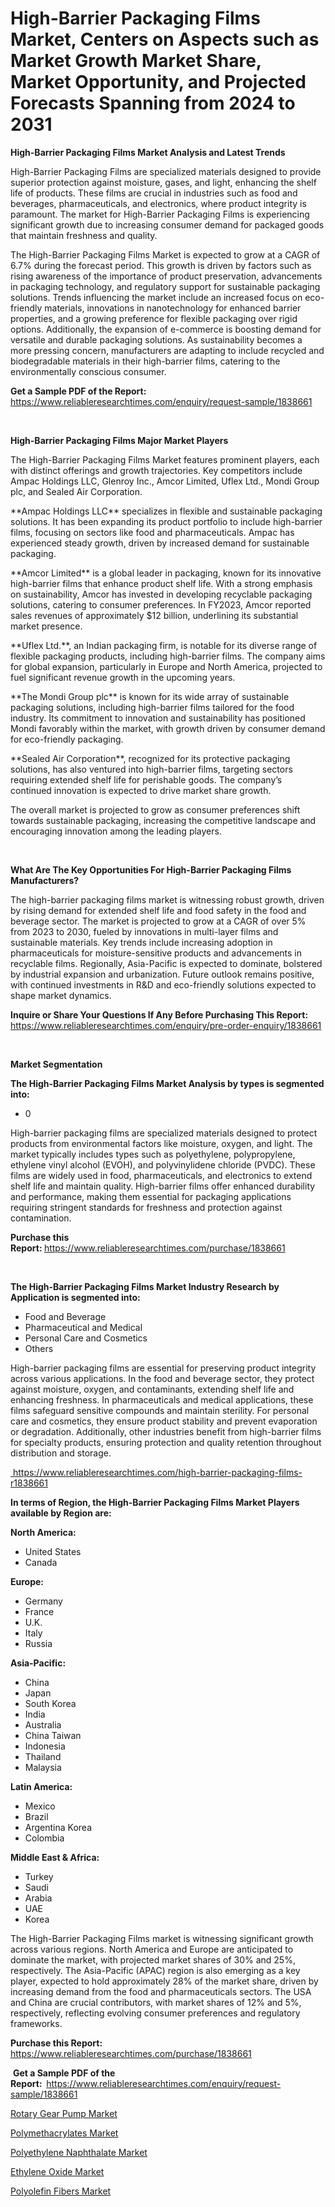 <p><h1>High-Barrier Packaging Films Market, Centers on Aspects such as Market Growth Market Share, Market Opportunity, and Projected Forecasts Spanning from 2024 to 2031</h1></p><p><strong>High-Barrier Packaging Films Market Analysis and Latest Trends</strong></p>
<p><p>High-Barrier Packaging Films are specialized materials designed to provide superior protection against moisture, gases, and light, enhancing the shelf life of products. These films are crucial in industries such as food and beverages, pharmaceuticals, and electronics, where product integrity is paramount. The market for High-Barrier Packaging Films is experiencing significant growth due to increasing consumer demand for packaged goods that maintain freshness and quality.</p><p>The High-Barrier Packaging Films Market is expected to grow at a CAGR of 6.7% during the forecast period. This growth is driven by factors such as rising awareness of the importance of product preservation, advancements in packaging technology, and regulatory support for sustainable packaging solutions. Trends influencing the market include an increased focus on eco-friendly materials, innovations in nanotechnology for enhanced barrier properties, and a growing preference for flexible packaging over rigid options. Additionally, the expansion of e-commerce is boosting demand for versatile and durable packaging solutions. As sustainability becomes a more pressing concern, manufacturers are adapting to include recycled and biodegradable materials in their high-barrier films, catering to the environmentally conscious consumer.</p></p>
<p><strong>Get a Sample PDF of the Report:&nbsp;</strong> <a href="https://www.reliableresearchtimes.com/enquiry/request-sample/1838661?utm_campaign=1626&utm_medium=2&utm_source=Github&utm_content=ia&utm_term=16102024&utm_id=high-barrier-packaging-films">https://www.reliableresearchtimes.com/enquiry/request-sample/1838661</a></p>
<p>&nbsp;</p>
<p><strong>High-Barrier Packaging Films Major Market Players</strong></p>
<p><p>The High-Barrier Packaging Films Market features prominent players, each with distinct offerings and growth trajectories. Key competitors include Ampac Holdings LLC, Glenroy Inc., Amcor Limited, Uflex Ltd., Mondi Group plc, and Sealed Air Corporation.</p><p>**Ampac Holdings LLC** specializes in flexible and sustainable packaging solutions. It has been expanding its product portfolio to include high-barrier films, focusing on sectors like food and pharmaceuticals. Ampac has experienced steady growth, driven by increased demand for sustainable packaging.</p><p>**Amcor Limited** is a global leader in packaging, known for its innovative high-barrier films that enhance product shelf life. With a strong emphasis on sustainability, Amcor has invested in developing recyclable packaging solutions, catering to consumer preferences. In FY2023, Amcor reported sales revenues of approximately $12 billion, underlining its substantial market presence.</p><p>**Uflex Ltd.**, an Indian packaging firm, is notable for its diverse range of flexible packaging products, including high-barrier films. The company aims for global expansion, particularly in Europe and North America, projected to fuel significant revenue growth in the upcoming years.</p><p>**The Mondi Group plc** is known for its wide array of sustainable packaging solutions, including high-barrier films tailored for the food industry. Its commitment to innovation and sustainability has positioned Mondi favorably within the market, with growth driven by consumer demand for eco-friendly packaging.</p><p>**Sealed Air Corporation**, recognized for its protective packaging solutions, has also ventured into high-barrier films, targeting sectors requiring extended shelf life for perishable goods. The company’s continued innovation is expected to drive market share growth.</p><p>The overall market is projected to grow as consumer preferences shift towards sustainable packaging, increasing the competitive landscape and encouraging innovation among the leading players.</p></p>
<p>&nbsp;</p>
<p><strong>What Are The Key Opportunities For High-Barrier Packaging Films Manufacturers?</strong></p>
<p><p>The high-barrier packaging films market is witnessing robust growth, driven by rising demand for extended shelf life and food safety in the food and beverage sector. The market is projected to grow at a CAGR of over 5% from 2023 to 2030, fueled by innovations in multi-layer films and sustainable materials. Key trends include increasing adoption in pharmaceuticals for moisture-sensitive products and advancements in recyclable films. Regionally, Asia-Pacific is expected to dominate, bolstered by industrial expansion and urbanization. Future outlook remains positive, with continued investments in R&D and eco-friendly solutions expected to shape market dynamics.</p></p>
<p><strong>Inquire or Share Your Questions If Any Before Purchasing This Report:</strong> <a href="https://www.reliableresearchtimes.com/enquiry/pre-order-enquiry/1838661?utm_campaign=1626&utm_medium=2&utm_source=Github&utm_content=ia&utm_term=16102024&utm_id=high-barrier-packaging-films">https://www.reliableresearchtimes.com/enquiry/pre-order-enquiry/1838661</a></p>
<p>&nbsp;</p>
<p><strong>Market Segmentation</strong></p>
<p><strong>The High-Barrier Packaging Films Market Analysis by types is segmented into:</strong></p>
<p><ul><li>0</li></ul></p>
<p><p>High-barrier packaging films are specialized materials designed to protect products from environmental factors like moisture, oxygen, and light. The market typically includes types such as polyethylene, polypropylene, ethylene vinyl alcohol (EVOH), and polyvinylidene chloride (PVDC). These films are widely used in food, pharmaceuticals, and electronics to extend shelf life and maintain quality. High-barrier films offer enhanced durability and performance, making them essential for packaging applications requiring stringent standards for freshness and protection against contamination.</p></p>
<p><strong>Purchase this Report:&nbsp;</strong><a href="https://www.reliableresearchtimes.com/purchase/1838661?utm_campaign=1626&utm_medium=2&utm_source=Github&utm_content=ia&utm_term=16102024&utm_id=high-barrier-packaging-films">https://www.reliableresearchtimes.com/purchase/1838661</a></p>
<p>&nbsp;</p>
<p><strong>The High-Barrier Packaging Films Market Industry Research by Application is segmented into:</strong></p>
<p><ul><li>Food and Beverage</li><li>Pharmaceutical and Medical</li><li>Personal Care and Cosmetics</li><li>Others</li></ul></p>
<p><p>High-barrier packaging films are essential for preserving product integrity across various applications. In the food and beverage sector, they protect against moisture, oxygen, and contaminants, extending shelf life and enhancing freshness. In pharmaceuticals and medical applications, these films safeguard sensitive compounds and maintain sterility. For personal care and cosmetics, they ensure product stability and prevent evaporation or degradation. Additionally, other industries benefit from high-barrier films for specialty products, ensuring protection and quality retention throughout distribution and storage.</p></p>
<p><a href="https://www.reliableresearchtimes.com/high-barrier-packaging-films-r1838661?utm_campaign=1626&utm_medium=2&utm_source=Github&utm_content=ia&utm_term=16102024&utm_id=high-barrier-packaging-films">&nbsp;https://www.reliableresearchtimes.com/high-barrier-packaging-films-r1838661</a></p>
<p><strong>In terms of Region, the High-Barrier Packaging Films Market Players available by Region are:</strong></p>
<p>
    <p> <strong> North America: </strong>
        <ul>
            <li>United States</li>
            <li>Canada</li>
        </ul>
        </p> 
    <p> <strong> Europe: </strong>
        <ul>
            <li>Germany</li>
            <li>France</li>
            <li>U.K.</li>
            <li>Italy</li>
            <li>Russia</li>
        </ul>
        </p> 
    <p> <strong> Asia-Pacific: </strong>
        <ul>
            <li>China</li>
            <li>Japan</li>
            <li>South Korea</li>
            <li>India</li>
            <li>Australia</li>
            <li>China Taiwan</li>
            <li>Indonesia</li>
            <li>Thailand</li>
            <li>Malaysia</li>
        </ul>
        </p> 
    <p> <strong> Latin America: </strong>
        <ul>
            <li>Mexico</li>
            <li>Brazil</li>
            <li>Argentina Korea</li>
            <li>Colombia</li>
        </ul>
        </p> 
    <p> <strong> Middle East & Africa: </strong>
        <ul>
            <li>Turkey</li>
            <li>Saudi</li>
            <li>Arabia</li>
            <li>UAE</li>
            <li>Korea</li>
        </ul>
    </p>
    </p>
<p><p>The High-Barrier Packaging Films market is witnessing significant growth across various regions. North America and Europe are anticipated to dominate the market, with projected market shares of 30% and 25%, respectively. The Asia-Pacific (APAC) region is also emerging as a key player, expected to hold approximately 28% of the market share, driven by increasing demand from the food and pharmaceuticals sectors. The USA and China are crucial contributors, with market shares of 12% and 5%, respectively, reflecting evolving consumer preferences and regulatory frameworks.</p></p>
<p><strong>Purchase this Report: </strong><a href="https://www.reliableresearchtimes.com/purchase/1838661?utm_campaign=1626&utm_medium=2&utm_source=Github&utm_content=ia&utm_term=16102024&utm_id=high-barrier-packaging-films">https://www.reliableresearchtimes.com/purchase/1838661</a></p>
<p>&nbsp;<strong>Get a Sample PDF of the Report:&nbsp;&nbsp;</strong><a href="https://www.reliableresearchtimes.com/enquiry/request-sample/1838661?utm_campaign=1626&utm_medium=2&utm_source=Github&utm_content=ia&utm_term=16102024&utm_id=high-barrier-packaging-films">https://www.reliableresearchtimes.com/enquiry/request-sample/1838661</a></p>
<p><strong></strong></p>
<p><p><a href="https://issuu.com/reportprime-2/docs/rotary-gear-pump-market-size-2030.p_118947287e8f41?utm_campaign=1626&utm_medium=2&utm_source=Github&utm_content=ia&utm_term=16102024&utm_id=high-barrier-packaging-films">Rotary Gear Pump Market</a></p><p><a href="https://www.linkedin.com/pulse/market-leaders-laggards-global-polymethacrylates-trends-q0e7c?utm_campaign=1626&utm_medium=2&utm_source=Github&utm_content=ia&utm_term=16102024&utm_id=high-barrier-packaging-films">Polymethacrylates Market</a></p><p><a href="https://www.linkedin.com/pulse/sustainability-trends-polyethylene-naphthalate-industry-5ogac?utm_campaign=1626&utm_medium=2&utm_source=Github&utm_content=ia&utm_term=16102024&utm_id=high-barrier-packaging-films">Polyethylene Naphthalate Market</a></p><p><a href="https://www.linkedin.com/pulse/charting-future-comprehensive-analysis-global-ethylene-vtqpc?utm_campaign=1626&utm_medium=2&utm_source=Github&utm_content=ia&utm_term=16102024&utm_id=high-barrier-packaging-films">Ethylene Oxide Market</a></p><p><a href="https://www.linkedin.com/pulse/polyolefin-fibers-market-size-growth-trends-statistics-ccyyc?utm_campaign=1626&utm_medium=2&utm_source=Github&utm_content=ia&utm_term=16102024&utm_id=high-barrier-packaging-films">Polyolefin Fibers Market</a></p></p>